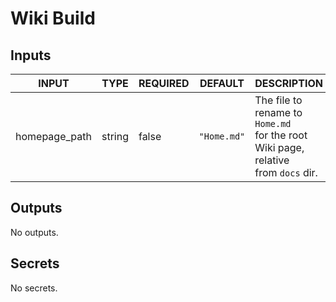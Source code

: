# Wiki Build

## Inputs

<!-- AUTO-DOC-INPUT:START - Do not remove or modify this section -->

| INPUT         | TYPE   | REQUIRED | DEFAULT     | DESCRIPTION                                                                               |
| ------------- | ------ | -------- | ----------- | ----------------------------------------------------------------------------------------- |
| homepage_path | string | false    | `"Home.md"` | The file to rename to `Home.md` <br>for the root Wiki page, relative <br>from `docs` dir. |

<!-- AUTO-DOC-INPUT:END -->

## Outputs

<!-- AUTO-DOC-OUTPUT:START - Do not remove or modify this section -->

No outputs.

<!-- AUTO-DOC-OUTPUT:END -->

## Secrets

<!-- AUTO-DOC-SECRETS:START - Do not remove or modify this section -->

No secrets.

<!-- AUTO-DOC-SECRETS:END -->
